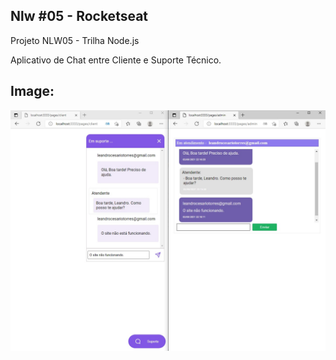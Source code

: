 ## Nlw #05 - Rocketseat

Projeto NLW05 - Trilha Node.js

Aplicativo de Chat entre Cliente e Suporte Técnico.



## Image: 

![plot](.\images\nlw05-chat.jpg)

